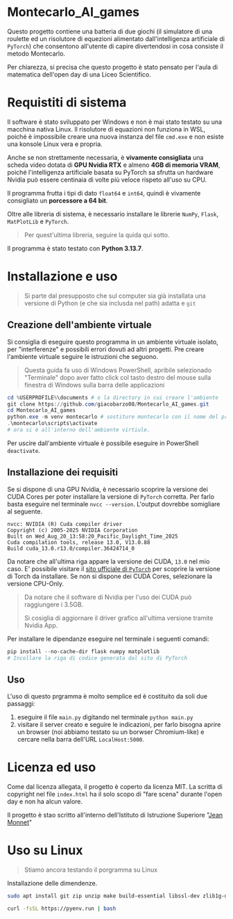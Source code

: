 # Montecarlo_AI_games
Questo progetto contiene una batteria di due giochi (il simulatore di una roulette ed un risolutore di equezioni alimentato dall'intelligenza artificiale di `PyTorch`) che consentono all'utente di capire divertendosi in cosa consiste il metodo Montecarlo.

Per chiarezza, si precisa che questo progetto è stato pensato per l'aula di matematica dell'open day di una Liceo Scientifico.

# Requistiti di sistema
Il software è stato sviluppato per Windows e non è mai stato testato su una macchina nativa Linux. Il risolutore di equazioni non funziona in WSL, poiché è impossibile creare una nuova instanza del file `cmd.exe` e non esiste una konsole Linux vera e propria.

Anche se non strettamente necessaria, è **vivamente consigliata** una scheda video dotata di **GPU Nvidia RTX** e almeno **4GB di memoria VRAM**, poiché l'intelligenza artificiale basata su PyTorch sa sfrutta un hardware Nvidia può essere centinaia di volte più veloce rispeto all'uso su CPU.

Il programma frutta i tipi di dato `float64` e `int64`, quindi è vivamente consigliato un **porcessore a 64 bit**.

Oltre alle libreria di sistema, è necessario installare le librerie `NumPy`, `Flask`, `MatPlotLib` e `PyTorch`.
> Per quest'ultima libreria, seguire la quida qui sotto.

Il programma è stato testato con **Python 3.13.7**.

# Installazione e uso
> Si parte dal presupposto che sul computer sia già installata una versione di Python (e che sia inclusda nel path) adatta e `git`

## Creazione dell'ambiente virtuale
Si consiglia di eseguire questo programma in un ambiente virtuale isolato, per "interferenze" e possibili errori dovuti ad altri progetti. Pre creare l'ambiente virtuale seguire le istruzioni che seguono.

> Questa guida fa uso di Windows PowerShell, apribile selezionado "Terminale" dopo aver fatto click col tasto destro del mouse sulla finestra di Windows sulla barra delle applicazioni

```PowerShell
cd %USERPROFILE%\documents # o la directory in cui creare l'ambiente
git clone https://github.com/giacobarzo08/Montecarlo_AI_games.git
cd Montecarlo_AI_games
python.exe -m venv montecarlo # sostiture montecarlo con il nome del prorpio ambiente
.\montecarlo\scripts\activate
# ora si è all'interno dell'ambiente virtiule.
```

Per uscire dall'ambiente virtuale è possibile eseguire in PowerShell `deactivate`.

## Installazione dei requisiti
Se si dispone di una GPU Nvidia, è necessario scoprire la versione dei CUDA Cores per poter installare la versione di `PyTorch` corretta. Per farlo basta eseguire nel terminale `nvcc --version`. L'output dovrebbe somigliare al seguente.
```
nvcc: NVIDIA (R) Cuda compiler driver
Copyright (c) 2005-2025 NVIDIA Corporation
Built on Wed_Aug_20_13:58:20_Pacific_Daylight_Time_2025
Cuda compilation tools, release 13.0, V13.0.88
Build cuda_13.0.r13.0/compiler.36424714_0
```
Da notare che all'ultima riga appare la versione dei CUDA, `13.0` nel mio caso.
E' possibile visitare il [sito ufficiale di `PyTorch`](https://pytorch.org/get-started/locally/) per scoprire la versione di Torch da installare. Se non si dispone dei CUDA Cores, selezionare la versione CPU-Only.

> Da notare che il software di Nvidia per l'uso dei CUDA può raggiungere i 3.5GB.
> 
> Si cosiglia di aggiornare il driver grafico all'ultima versione tramite Nvidia App.

Per installare le dipendanze eseguire nel terminale i seguenti comandi:
```PowerShell
pip install --no-cache-dir flask numpy matplotlib
# Incollare la riga di codice generata dal sito di PyTorch
```
## Uso
L'uso di questo prgramma è molto semplice ed è costituito da soli due passaggi:
1) eseguire il file `main.py` digitando nel terminale `python main.py`
2) visitare il server creato e seguire le indicazioni, per farlo bisogna aprire un browser (noi abbiamo testato su un borwser Chromium-like) e cercare nella barra dell'URL `LocalHost:5000`.

# Licenza ed uso
Come dal licenza allegata, il progetto è coperto da licenza MIT. La scritta di copyright nel file `index.html` ha il solo scopo di "fare scena" durante l'open day e non ha alcun valore.

Il progetto è stao scritto all'interno dell'Istituto di Istruzione Superiore "[Jean Monnet](https://www.ismonnet.edu.it/)"

# Uso su Linux
> Stiamo ancora testando il porgramma su Linux

Installazione delle dimendenze.
```bash
sudo apt install git zip unzip make build-essential libssl-dev zlib1g-dev libbz2-dev libreadline-dev libsqlite3-dev wget curl llvm libncursesw5-dev libncurses5-dev libffi-dev libffi8 ubuntu-dev-tools
```
```bash
curl -fsSL https://pyenv.run | bash
```
